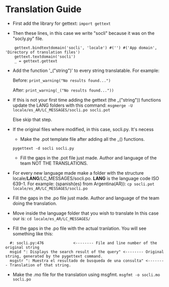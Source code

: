 # Translation Guide

- First add the library for gettext:
`import gettext`

- Then these lines, in this case we write "socli" because it was on the "socly.py" file.

```
    gettext.bindtextdomain('socli', 'locale') #('') #('App domain', 'Directory of translation files')
    gettext.textdomain('socli')
    _ = gettext.gettext
```

- Add the function '_("string")' to every string translatable. For example:

	Before:
    `print_warning("No results found...")`

    After:
    `print_warning(_("No results found..."))`

- If this is not your first time adding the gettext (the _("string")) functions update the LANG folders with this command:
  `msgmerge -U locale/es_AR/LC_MESSAGES/socli.po socli.pot`

  Else skip that step.

- If the original files where modified, in this case, socli.py. It's necess

	- Make the .pot template file after adding all the _() functions.

    `pygettext -d socli socli.py`

	- Fill the gaps in the .pot file just made. Author and language of the team NOT THE TRANSLATIONS.

- For every new language made make a folder with the structure locale/**LANG**/LC_MESSAGES/socli.po. **LANG** is the language code ISO 639-1.
  For example: (spanish(es) from Argentina(AR)):
  `cp socli.pot locale/es_AR/LC_MESSAGES/socli.po`

- Fill the gaps in the .po file just made. Author and language of the team doing the translation.

- Move inside the language folder that you wish to translate
  In this case our is:
  `cd locale/es_AR/LC_MESSAGES/`

- Fill the gaps in the .po file with the actual tranlation.
  You will see something like this:
```
  #: socli.py:476             <-------- File and line number of the original string
  msgid ": Displays the search result of the query" <-------- Original string, generated by the pygettext command.
  msgstr ": Muestra el resultado de busqueda de una consulta" <-------- Translation of that string.
```

- Make the .mo file for the translation using msgfmt.
  `msgfmt -o socli.mo socli.po`